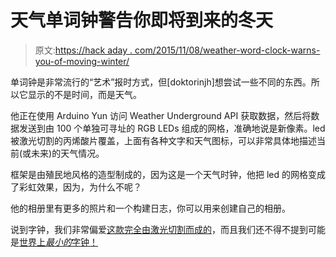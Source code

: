 # 天气单词钟警告你即将到来的冬天

> 原文:[https://hack aday . com/2015/11/08/weather-word-clock-warns-you-of-moving-winter/](https://hackaday.com/2015/11/08/weather-word-clock-warns-you-of-impending-winter/)

单词钟是非常流行的“艺术”报时方式，但[doktorinjh]想尝试一些不同的东西。所以它显示的不是时间，而是天气。

他正在使用 Arduino Yun 访问 Weather Underground API 获取数据，然后将数据发送到由 100 个单独可寻址的 RGB LEDs 组成的网格，准确地说是新像素。led 被激光切割的丙烯酸片覆盖，上面有各种文字和天气图标，可以非常具体地描述当前(或未来)的天气情况。

框架是由殖民地风格的造型制成的，因为这是一个天气时钟，他把 led 的网格变成了彩虹效果，因为，为什么不呢？

他的相册里有更多的照片和一个构建日志，你可以用来创建自己的相册。

说到字钟，我们非常偏爱[这款完全由激光切割而成的](http://hackaday.com/2014/07/19/a-laser-cut-word-clock/)，而且我们还不得不提到可能是[世界上*最小的*字钟！](http://hackaday.com/2014/11/29/micro-word-clock/)